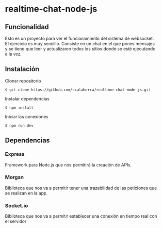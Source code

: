 # realtime-chat-node-js

## Funcionalidad
Esto es un proyecto para ver el funcionamiento del sistema de websocket.  
El ejercicio es muy sencillo. Consiste en un chat en el que pones mensajes y se tiene que leer y actualizaren todos los sitios donde se esté ejecutando a la vez.

## Instalación

Clonar repositorio
```
$ git clone https://github.com/scalahorra/realtime-chat-node-js.git
```
Instalar dependencias
```
$ npm install
```
Iniciar las conexiones
```
$ npm run dev
```

## Dependencias

### Express
Framework para Node.js que nos permitirá la creación de APIs.

### Morgan
Biblioteca que nos va a permitir tener una trazabilidad de las peticiones que se realizan en la app.

### Socket.io
Biblioteca que nos va a permitir establecer una conexión en tiempo real con el servidor
